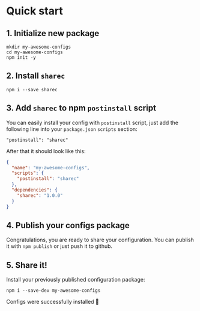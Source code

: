 # Quick start

## 1. Initialize new package

```
mkdir my-awesome-configs
cd my-awesome-configs
npm init -y
```

## 2. Install `sharec`

```
npm i --save sharec
```

## 3. Add `sharec` to npm `postinstall` script

You can easily install your config with `postinstall` script, just add the following
line into your `package.json` `scripts` section:

```
"postinstall": "sharec"
```

After that it should look like this:

```json
{
  "name": "my-awesome-configs",
  "scripts": {
    "postinstall": "sharec"
  },
  "dependencies": {
    "sharec": "1.0.0"
  }
}
```

## 4. Publish your configs package

Congratulations, you are ready to share your configuration. You can publish it
with `npm publish` or just push it to github.

## 5. Share it!

Install your previously published configuration package:

```
npm i --save-dev my-awesome-configs
```

Configs were successfully installed 🙌

